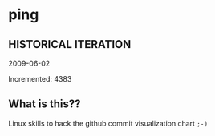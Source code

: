 # ping

## HISTORICAL ITERATION
2009-06-02

Incremented: 4383

## What is this?? 
Linux skills to hack the github commit visualization chart `;-)`

